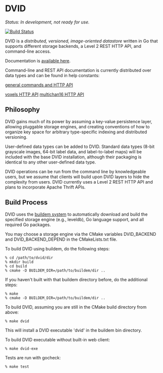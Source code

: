 DVID
====

*Status: In development, not ready for use.*

[![Build Status](https://drone.io/github.com/janelia-flyem/dvid/status.png)](https://drone.io/github.com/janelia-flyem/dvid/latest)

DVID is a *distributed, versioned, image-oriented datastore* written in Go that supports different
storage backends, a Level 2 REST HTTP API, and command-line access.

Documentation is [available here](http://godoc.org/github.com/janelia-flyem/dvid).

Command-line and REST API documentation is currently distributed over data types and can be 
found in help constants:

[general commands and HTTP API](http://godoc.org/github.com/janelia-flyem/dvid/server#pkg-constants)

[voxels HTTP API](http://godoc.org/github.com/janelia-flyem/dvid/datatype/voxels#pkg-constants)
[multichan16 HTTP API](http://godoc.org/github.com/janelia-flyem/dvid/datatype/multichan16#pkg-constants)

## Philosophy

DVID gains much of its power by assuming a key-value persistence layer, allowing pluggable
storage engines, and creating conventions of how to organize key space for arbitrary
type-specific indexing and distributed versioning.

User-defined data types can be added to DVID.  Standard data types (8-bit grayscale
images, 64-bit label data, and label-to-label maps) will be included with the base
DVID installation, although their packaging is identical to any other user-defined
data type.

DVID operations can be run from the command line by knowledgeable users, but
we assume that clients will build upon DVID layers to hide the complexity from
users.  DVID currently uses a Level 2 REST HTTP API and plans to incorporate
Apache Thrift APIs.


## Build Process

DVID uses the [buildem system](http://github.com/janelia-flyem/buildem#readme) to automatically 
download and build the specified storage engine (e.g., leveldb), Go language support, and all 
required Go packages.

You may choose a storage engine via the CMake variables DVID_BACKEND and DVID_BACKEND_DEPEND in 
the CMakeLists.txt file.

To build DVID using buildem, do the following steps:

    % cd /path/to/dvid/dir
    % mkdir build
    % cd build
    % cmake -D BUILDEM_DIR=/path/to/buildem/dir ..

If you haven't built with that buildem directory before, do the additional steps:

    % make
    % cmake -D BUILDEM_DIR=/path/to/buildem/dir ..

To build DVID, assuming you are still in the CMake build directory from above:

    % make dvid

This will install a DVID executable 'dvid' in the buildem bin directory.

To build DVID executable without built-in web client:

    % make dvid-exe

Tests are run with gocheck:

    % make test


